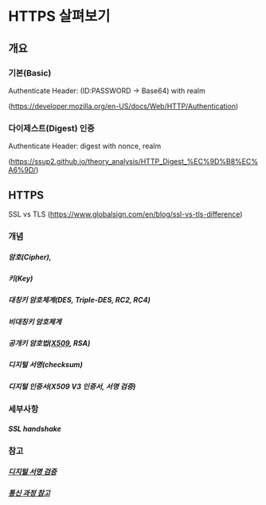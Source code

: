 # HTTPS 살펴보기

## 개요

### 기본(Basic)
Authenticate Header: (ID:PASSWORD -> Base64) with realm

(https://developer.mozilla.org/en-US/docs/Web/HTTP/Authentication)
### 다이제스트(Digest) 인증
Authenticate Header: digest with nonce, realm

(https://ssup2.github.io/theory_analysis/HTTP_Digest_%EC%9D%B8%EC%A6%9D/)

## HTTPS
SSL vs TLS (https://www.globalsign.com/en/blog/ssl-vs-tls-difference)

### 개념

##### 암호(Cipher),
##### 키(Key)
##### 대칭키 암호체계(DES, Triple-DES, RC2, RC4)
##### 비대칭키 암호체계
##### 공개키 암호법([X509](https://www.ssl.com/faqs/what-is-an-x-509-certificate/), RSA) 
##### 디지털 서명(checksum)
##### 디지털 인증서(X509 V3 인증서, 서명 검증)

### 세부사항

##### SSL handshake

### 참고
##### [디지털 서명 검증](https://rsec.kr/?p=426)
##### [통신 과정 참고](https://www.ssl.com/article/ssl-tls-handshake-overview/)
